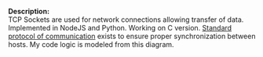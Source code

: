 **Description:**  
TCP Sockets are used for network connections allowing transfer of data. Implemented in NodeJS and Python. Working on C version.
[Standard protocol of communication](http://en.wikipedia.org/wiki/Berkeley_sockets#/media/File:InternetSocketBasicDiagram_zhtw.png) exists to ensure proper synchronization between hosts. My code logic is modeled from this diagram.
